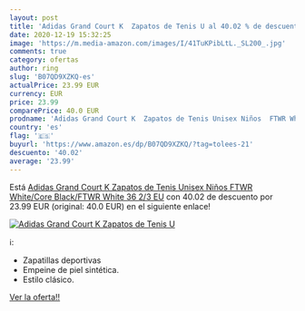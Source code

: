 ```yaml
---
layout: post
title: 'Adidas Grand Court K  Zapatos de Tenis U al 40.02 % de descuento'
date: 2020-12-19 15:32:25
image: 'https://m.media-amazon.com/images/I/41TuKPibLtL._SL200_.jpg'
comments: true
category: ofertas
author: ring
slug: 'B07QD9XZKQ-es'
actualPrice: 23.99 EUR
currency: EUR
price: 23.99
comparePrice: 40.0 EUR
prodname: 'Adidas Grand Court K  Zapatos de Tenis Unisex Niños  FTWR White/Core Black/FTWR White  36 2/3 EU'
country: 'es'
flag: '🇪🇸'
buyurl: 'https://www.amazon.es/dp/B07QD9XZKQ/?tag=tolees-21'
descuento: '40.02'
average: '23.99'
---
```


Está [Adidas Grand Court K  Zapatos de Tenis Unisex Niños  FTWR White/Core Black/FTWR White  36 2/3 EU](https://www.amazon.es/dp/B07QD9XZKQ/?tag=tolees-21) con 40.02 de descuento por 23.99 EUR (original: 40.0 EUR) en el siguiente enlace!

[![Adidas Grand Court K  Zapatos de Tenis U](https://m.media-amazon.com/images/I/41TuKPibLtL._SL200_.jpg)](https://www.amazon.es/dp/B07QD9XZKQ/?tag=tolees-21)

ℹ️:

- Zapatillas deportivas
- Empeine de piel sintética.
- Estilo clásico.

[Ver la oferta!!](https://www.amazon.es/dp/B07QD9XZKQ/?tag=tolees-21)
